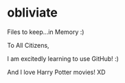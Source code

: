 # obliviate
Files to keep...in Memory :)

To All Citizens,

I am excitedly learning to use GitHub! :)

And I love Harry Potter movies! XD
